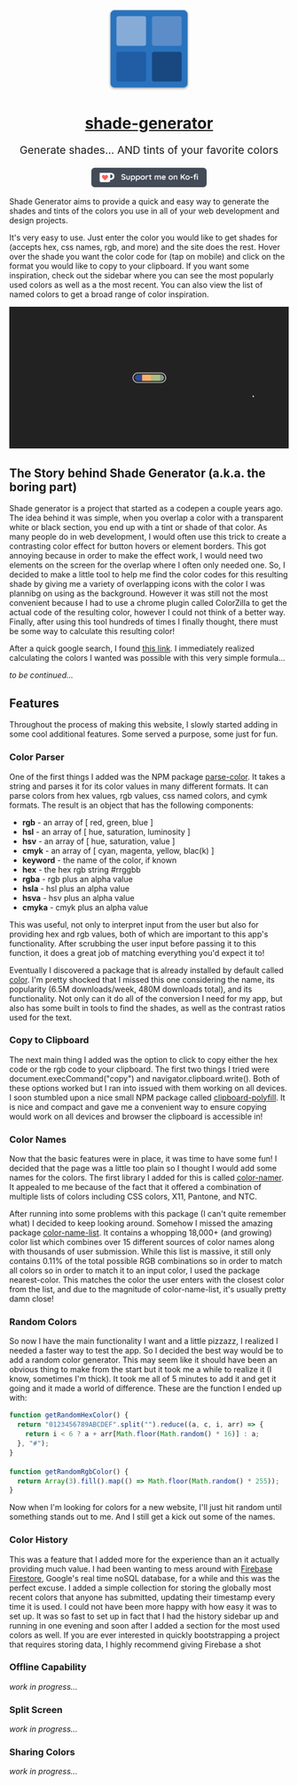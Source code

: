 <p align="center" style="color: #343a40">
  <a href="https://slicemap.com" target="_blank"><img src="./public/icons/android-chrome-192x192.png" alt="shade generator logo" height="150"></a>
  <h1 align="center"><a href="https://www.shadegenerator.com" target="_blank">shade-generator</a></h1>
</p>
<p align="center" style="font-size: 1.2rem;">Generate shades... AND tints of your favorite colors</p>
<p align="center"><a href="https://ko-fi.com/D1D513LDD" target="_blank"><img src="./github/ko-fi.png" alt="Support me on Ko-fi" height="35"></a></p>

Shade Generator aims to provide a quick and easy way to generate the shades and tints of the colors you use in all of your web development and design projects.

It's very easy to use.  Just enter the color you would like to get shades for (accepts hex, css names, rgb, and more) and the site does the rest.  Hover over the shade you want the color code for (tap on mobile) and click on the format you would like to copy to your clipboard.  If you want some inspiration, check out the sidebar where you can see the most popularly used colors as well as a the most recent.  You can also view the list of named colors to get a broad range of color inspiration.

![](github/demo_small.gif)

## The Story behind Shade Generator (a.k.a. the boring part)
Shade generator is a project that started as a codepen a couple years ago. The idea behind it was simple, when you overlap a color with a transparent white or black section, you end up with a tint or shade of that color. As many people do in web development, I would often use this trick to create a contrasting color effect for button hovers or element borders. This got annoying because in order to make the effect work, I would need two elements on the screen for the overlap where I often only needed one. So, I decided to make a little tool to help me find the color codes for this resulting shade by giving me a variety of overlapping icons with the color I was plannibg on using as the background. However it was still not the most convenient because I had to use a chrome plugin called ColorZilla to get the actual code of the resulting color, however I could not think of a better way. Finally, after using this tool hundreds of times I finally thought, there must be some way to calculate this resulting color!

After a quick google search, I found [this link](https://www.viget.com/articles/equating-color-and-transparency/). I immediately realized calculating the colors I wanted was possible with this very simple formula...

*to be continued...*

## Features

Throughout the process of making this website, I slowly started adding in some cool additional features. Some served a purpose, some just for fun.

### Color Parser

One of the first things I added was the NPM package [parse-color](https://www.npmjs.com/package/parse-color). It takes a string and parses it for its color values in many different formats. It can parse colors from hex values, rgb values, css named colors, and cymk formats. The result is an object that has the following components:

* **rgb** - an array of [ red, green, blue ]
* **hsl** - an array of [ hue, saturation, luminosity ]
* **hsv** - an array of [ hue, saturation, value ]
* **cmyk** - an array of [ cyan, magenta, yellow, blac(k) ]
* **keyword** - the name of the color, if known
* **hex** - the hex rgb string #rrggbb
* **rgba** - rgb plus an alpha value
* **hsla** - hsl plus an alpha value
* **hsva** - hsv plus an alpha value
* **cmyka** - cmyk plus an alpha value

This was useful, not only to interpret input from the user but also for providing hex and rgb values, both of which are important to this app's functionality. After scrubbing the user input before passing it to this function, it does a great job of matching everything you'd expect it to!

Eventually I discovered a package that is already installed by default called [color](https://www.npmjs.com/package/color).  I'm pretty shocked that I missed this one considering the name, its popularity (6.5M downloads/week, 480M downloads total), and its functionality.  Not only can it do all of the conversion I need for my app, but also has some built in tools to find the shades, as well as the contrast ratios used for the text.

### Copy to Clipboard

The next main thing I added was the option to click to copy either the hex code or the rgb code to your clipboard. The first two things I tried were document.execCommand("copy") and navigator.clipboard.write(). Both of these options worked but I ran into issued with them working on all devices. I soon stumbled upon a nice small NPM package called [clipboard-polyfill](https://www.npmjs.com/package/clipboard-polyfill). It is nice and compact and gave me a convenient way to ensure copying would work on all devices and browser the clipboard is accessible in!

### Color Names
Now that the basic features were in place, it was time to have some fun! I decided that the page was a little too plain so I thought I would add some names for the colors. The first library I added for this is called [color-namer](https://www.npmjs.com/package/color-namer). It appealed to me because of the fact that it offered a combination of multiple lists of colors including CSS colors, X11, Pantone, and NTC.

After running into some problems with this package (I can't quite remember what) I decided to keep looking around. Somehow I missed the amazing package [color-name-list](https://www.npmjs.com/package/color-name-list). It contains a whopping 18,000+ (and growing) color list which combines over 15 different sources of color names along with thousands of user submission. While this list is massive, it still only contains 0.11% of the total possible RGB combinations so in order to match all colors so in order to match it to an input color, I used the package nearest-color. This matches the color the user enters with the closest color from the list, and due to the magnitude of color-name-list, it's usually pretty damn close!

### Random Colors

So now I have the main functionality I want and a little pizzazz, I realized I needed a faster way to test the app. So I decided the best way would be to add a random color generator. This may seem like it should have been an obvious thing to make from the start but it took me a while to realize it (I know, sometimes I'm thick). It took me all of 5 minutes to add it and get it going and it made a world of difference. These are the function I ended up with:

```js
function getRandomHexColor() {
  return "0123456789ABCDEF".split("").reduce((a, c, i, arr) => {
    return i < 6 ? a + arr[Math.floor(Math.random() * 16)] : a;
  }, "#");
}

function getRandomRgbColor() {
  return Array(3).fill().map(() => Math.floor(Math.random() * 255));
}
```
 Now when I'm looking for colors for a new website, I'll just hit random until something stands out to me. And I still get a kick out some of the names.

### Color History
This was a feature that I added more for the experience than an it actually providing much value. I had been wanting to mess around with [Firebase Firestore](https://firebase.google.com/), Google's real time noSQL database, for a while and this was the perfect excuse. I added a simple collection for storing the globally most recent colors that anyone has submitted, updating their timestamp every time it is used. I could not have been more happy with how easy it was to set up. It was so fast to set up in fact that I had the history sidebar up and running in one evening and soon after I added a section for the most used colors as well. If you are ever interested in quickly bootstrapping a project that requires storing data, I highly recommend giving Firebase a shot

### Offline Capability
*work in progress...*

### Split Screen
*work in progress...*

### Sharing Colors
*work in progress...*
